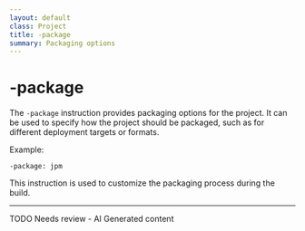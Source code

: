 ```yaml
---
layout: default
class: Project
title: -package 
summary: Packaging options 
---
```


# -package

The `-package` instruction provides packaging options for the project. It can be used to specify how the project should be packaged, such as for different deployment targets or formats.

Example:

```
-package: jpm
```

This instruction is used to customize the packaging process during the build.

---
TODO Needs review - AI Generated content